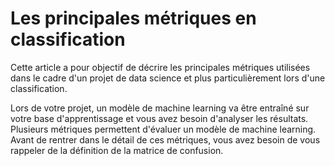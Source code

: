 # Les principales métriques en classification

Cette article a pour objectif de décrire les principales métriques utilisées dans le cadre d'un projet de data science et plus particulièrement lors d'une classification. 

Lors de votre projet, un modèle de machine learning va être entraîné sur votre base d'apprentissage et vous avez besoin d'analyser les résultats. Plusieurs métriques permettent d'évaluer un modèle de machine learning. Avant de rentrer dans le détail de ces métriques, vous avez besoin de vous rappeler de la définition de la matrice de confusion.
